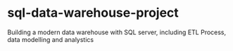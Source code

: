 # sql-data-warehouse-project
Building a modern data warehouse with SQL server, including ETL Process, data modelling and analystics

